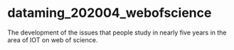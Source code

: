 # dataming_202004_webofscience
The development of the issues that people study in nearly five years in the area of IOT on web of science.
